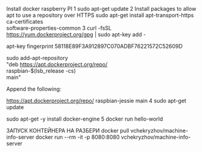 Install docker raspberry PI
1
sudo apt-get update
2
Install packages to allow apt to use a repository over HTTPS
sudo apt-get install apt-transport-https \
                       ca-certificates \
                       software-properties-common
3
curl -fsSL https://yum.dockerproject.org/gpg | sudo apt-key add -

apt-key fingerprint 58118E89F3A912897C070ADBF76221572C52609D


sudo add-apt-repository \
       "deb https://apt.dockerproject.org/repo/ \
       raspbian-$(lsb_release -cs) \
       main"

Append the following:

https://apt.dockerproject.org/repo/ raspbian-jessie main
4
sudo apt-get update

sudo apt-get -y install docker-engine
5
docker run hello-world

ЗАПУСК КОНТЕЙНЕРА НА РАЗБЕРИ
docker pull vchekryzhov/machine-info-server
docker run --rm -it -p 8080:8080 vchekryzhov/machine-info-server
